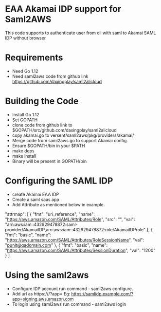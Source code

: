 # EAA Akamai IDP support for Saml2AWS
This code supports to authenticate user from cli with saml to Akamai SAML IDP without browser

# Requirements
* Need Go 1.12
* Need saml2aws code from github link https://github.com/daxingplay/saml2alicloud

# Building the Code
* Install Go 1.12
* Set GOPATH
* clone code from github link to $GOPATH/src/github.com/daxingplay/saml2alicloud
* copy akamai.go to versent/saml2aws/pkg/providers/akamai/
* Merge code from saml2aws.go to support Akamai config.
* Ensure $GOPATH/bin in your $PATH
* make deps
* make install
* Binary will be present in GOPATH/bin

# Configuring the SAML IDP
* create Akamai EAA IDP
* Create a saml saas app
* Add Attribute as mentioned below in example.

"attrmap": [
     {
          "fmt": "uri_reference",
          "name": "https://aws.amazon.com/SAML/Attributes/Role",
          "src": "",
          "val": "arn:aws:iam::432929478872:saml-provider/AkamaiIDP,arn:aws:iam::432929478872:role/AkamaiIDProle"
     },
     {
          "fmt": "basic",
          "name": "https://aws.amazon.com/SAML/Attributes/RoleSessionName",
          "val": "punit@qadomain.com"
     },
     {
          "fmt": "basic",
          "name": "https://aws.amazon.com/SAML/Attributes/SessionDuration",
          "val": "1200"
     }
]

# Using the saml2aws
* Configure IDP account run command -  saml2aws configure.
* Add url as https://<EAAIDP>/?app=<SAAShostname> Eg: https://samlidp.example.com/?app=signing.aws.amazon.com
* To login using saml2aws run command - saml2aws login
